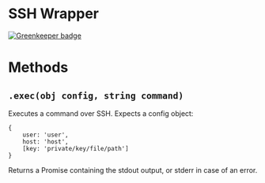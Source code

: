 # SSH Wrapper
[![Greenkeeper badge](https://badges.greenkeeper.io/grrr-amsterdam/ssh-wrapper.svg)](https://greenkeeper.io/)


# Methods
## `.exec(obj config, string command)`
Executes a command over SSH.
Expects a config object:
```node
{
    user: 'user',
    host: 'host',
    [key: 'private/key/file/path']
}
```

Returns a Promise containing the stdout output, or stderr in case of an error.
